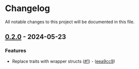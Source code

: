 # Changelog

All notable changes to this project will be documented in this file.

## [0.2.0](https://github.com/aschey/stream-download-rs/compare/0.1.0..0.2.0) - 2024-05-23

### Features

- Replace traits with wrapper structs ([#1](https://github.com/aschey/tipsy/pull/1)) - ([eea9cc9](https://github.com/aschey/stream-download-rs/commit/eea9cc920dc0daaedc286e9b7ce0e8f63e906de2))

<!-- generated by git-cliff -->
